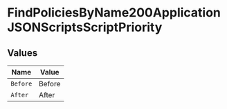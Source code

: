 # FindPoliciesByName200ApplicationJSONScriptsScriptPriority


## Values

| Name     | Value    |
| -------- | -------- |
| `Before` | Before   |
| `After`  | After    |